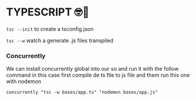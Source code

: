 # TYPESCRIPT 🤓💾

`tsc --init` to create a tsconfig.json

`tsc --w` watch a generate .js files transpiled

### Concurrently

We can install concurrently global into our so and run it with the follow command in this case first compile de ts file to js file and them run this one with nodemon

`concurrently "tsc -w bases/app.ts" "nodemon bases/app.js"`
